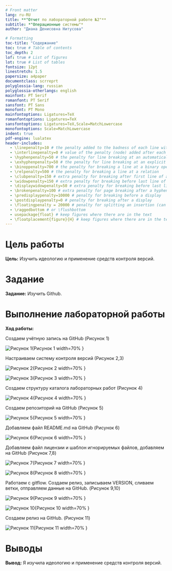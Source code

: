 ```yaml
---
# Front matter
lang: ru-RU
title: **"Отчет по лабораторной работе №2"**
subtitle: *"Операционные системы"*
author: "Диана Денисовна Нитусова"

# Formatting
toc-title: "Содержание"
toc: true # Table of contents
toc_depth: 2
lof: true # List of figures
lot: true # List of tables
fontsize: 12pt
linestretch: 1.5
papersize: a4paper
documentclass: scrreprt
polyglossia-lang: russian
polyglossia-otherlangs: english
mainfont: PT Serif
romanfont: PT Serif
sansfont: PT Sans
monofont: PT Mono
mainfontoptions: Ligatures=TeX
romanfontoptions: Ligatures=TeX
sansfontoptions: Ligatures=TeX,Scale=MatchLowercase
monofontoptions: Scale=MatchLowercase
indent: true
pdf-engine: lualatex
header-includes:
  - \linepenalty=10 # the penalty added to the badness of each line within a paragraph (no associated penalty node) Increasing the value makes tex try to have fewer lines in the paragraph.
  - \interlinepenalty=0 # value of the penalty (node) added after each line of a paragraph.
  - \hyphenpenalty=50 # the penalty for line breaking at an automatically inserted hyphen
  - \exhyphenpenalty=50 # the penalty for line breaking at an explicit hyphen
  - \binoppenalty=700 # the penalty for breaking a line at a binary operator
  - \relpenalty=500 # the penalty for breaking a line at a relation
  - \clubpenalty=150 # extra penalty for breaking after first line of a paragraph
  - \widowpenalty=150 # extra penalty for breaking before last line of a paragraph
  - \displaywidowpenalty=50 # extra penalty for breaking before last line before a display math
  - \brokenpenalty=100 # extra penalty for page breaking after a hyphenated line
  - \predisplaypenalty=10000 # penalty for breaking before a display
  - \postdisplaypenalty=0 # penalty for breaking after a display
  - \floatingpenalty = 20000 # penalty for splitting an insertion (can only be split footnote in standard LaTeX)
  - \raggedbottom # or \flushbottom
  - usepackage{float} # keep figures where there are in the text
  - \floatplacement{figure}{H} # keep figures where there are in the text
---
```


# Цель работы

**Цель:** Изучить идеологию и применение средств контроля версий.

# Задание

**Задание:** Изучить Github.

# Выполнение лабораторной работы

**Ход работы:**

Создаем учётную запись на GitHub (Рисунок 1)

![Рисунок 1](Snapshots/lab03.1.png){Рисунок 1 width=70% }

Настраиваем систему контроля версий (Рисунок 2,3)

![Рисунок 2](Snapshots/lab03.2.png){Рисунок 2 width=70% }

![Рисунок 3](Snapshots/lab03.3.png){Рисунок 3 width=70% }

Создаем структуру каталога лабораторных работ (Рисунок 4)

![Рисунок 4](Snapshots/lab03.4.png){Рисунок 4 width=70% }

Создаем репозиторий на GitHub (Рисунок 5)

![Рисунок 5](Snapshots/lab03.5.png){Рисунок 5 width=70% }

Добавляем файл README.md на GitHub (Рисунок 6)

![Рисунок 6](Snapshots/lab03.6.png){Рисунок 6 width=70% }

Добавляем файл лицензии и шаблон игнорируемых файлов, добавляем на GitHub (Рисунок 7,8)

![Рисунок 7](Snapshots/lab03.7.png){Рисунок 7 width=70% }

![Рисунок 8](Snapshots/lab03.8.png){Рисунок 8 width=70% }

Работаем с gitflow. Создаем релиз, записываем VERSION, сливаем ветки, отправляем данные на GitHub. (Рисунок 9,10)

![Рисунок 9](Snapshots/lab03.9.png){Рисунок 9 width=70% }

![Рисунок 10](Snapshots/lab03.10.png){Рисунок 10 width=70% }

Создаем релиз на GitHub. (Рисунок 11)

![Рисунок 11](Snapshots/lab03.11.png){Рисунок 11 width=70% }

# Выводы

**Вывод:** Я изучила идеологию и применение средств контроля версий.



